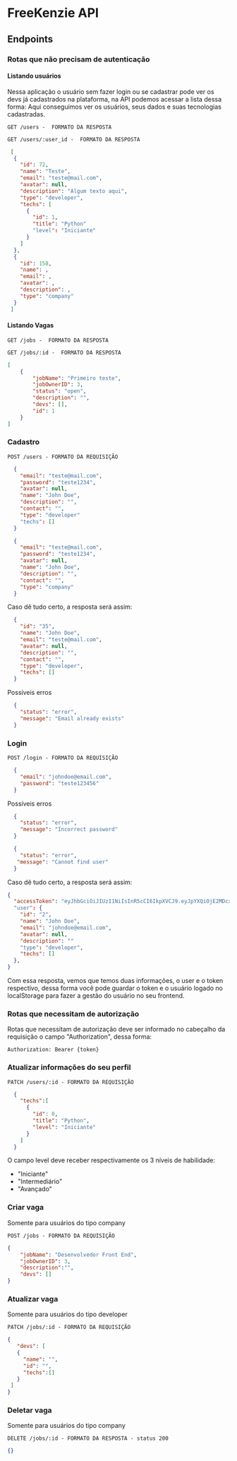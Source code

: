 # FreeKenzie API

## Endpoints

### Rotas que não precisam de autenticação 

#### Listando usuários

Nessa aplicação o usuário sem fazer login ou se cadastrar pode ver os devs já cadastrados na plataforma, na API podemos acessar a lista dessa forma: Aqui conseguimos ver os usuários, seus dados e suas tecnologias cadastradas.

`GET /users -  FORMATO DA RESPOSTA`

`GET /users/:user_id -  FORMATO DA RESPOSTA`

```json
 [
  {
    "id": 72,
    "name": "Teste",
    "email": "teste@mail.com",
    "avatar": null,
    "description": "Algum texto aqui",
    "type": "developer",
    "techs": [
      {
        "id": 1,
        "title": "Python"
        "level": "Iniciante"
      }
    ]
  },
  {
    "id": 158,
    "name": ,
    "email": ,
    "avatar": ,
    "description": ,
    "type": "company"
  }
 ]
```

#### Listando Vagas

`GET /jobs -  FORMATO DA RESPOSTA `

`GET /jobs/:id -  FORMATO DA RESPOSTA`

```json
[
	{
		"jobName": "Primeiro teste",
		"jobOwnerID": 3,
		"status": "open",
		"description": "",
		"devs": [],
		"id": 1
	}
]
```

### Cadastro
`POST /users - FORMATO DA REQUISIÇÃO`

```json
  {
    "email": "teste@mail.com",
    "password": "teste1234",
    "avatar": null,
    "name": "John Doe",
    "description": "",
    "contact": "",
    "type": "developer"
    "techs": []
  }
```

```json
  {
    "email": "teste@mail.com",
    "password": "teste1234",
    "avatar": null,
    "name": "John Doe",
    "description": "",
    "contact": "",
    "type": "company"
  }
```

Caso dê tudo certo, a resposta será assim:

```json
  {
    "id": "35",
    "name": "John Doe",
    "email": "teste@mail.com",
    "avatar": null,
    "description": "",
    "contact": "",
    "type": "developer",
    "techs": []
  }
```

Possíveis erros

```json
  {
    "status": "error",
    "message": "Email already exists"
  }
```

### Login

`POST /login - FORMATO DA REQUISIÇÃO` 

```json
  {
    "email": "johndoe@email.com",
    "password": "teste123456"
  }
```

Possíveis erros

```json
  {
    "status": "error",
    "message": "Incorrect password"
  }

```
```json
  {
    "status": "error",
   "message": "Cannot find user"
  }

```


Caso dê tudo certo, a resposta será assim:

```json
{
  "accessToken": "eyJhbGciOiJIUzI1NiIsInR5cCI6IkpXVCJ9.eyJpYXQiOjE2MDcxODM3NzYsImV4cCI6MTYwNzQ0Mjk3Niwic3ViIjoiMmE3NWUxMmQtZmQxYy00ODFkLWJhODgtNGQ4YjE3MTAzYjJhIn0.UY67X23mPYAAzT43uFWZDHPUakd2STo5w4AuOcppkyQ"
  "user": {
    "id": "2",
    "name": "John Doe",
    "email": "johndoe@email.com",
    "avatar": null,
    "description": ""
    "type": "developer",
    "techs": []
  },
}
```

Com essa resposta, vemos que temos duas informações, o user e o token respectivo, dessa forma você pode guardar o token e o usuário logado no localStorage para fazer a gestão do usuário no seu frontend.


### Rotas que necessitam de autorização

Rotas que necessitam de autorização deve ser informado no cabeçalho da requisição o campo "Authorization", dessa forma:

`Authorization: Bearer {token}`

### Atualizar informações do seu perfil

`PATCH /users/:id - FORMATO DA REQUISIÇÃO`

```json
  {
    "techs":[
      {
        "id": 0,
        "title": "Python",
        "level": "Iniciante"
      }
    ]
  }
```
O campo level deve receber respectivamente os 3 níveis de habilidade:
<ul>
  <li>"Iniciante"</li>
  <li>"Intermediário"</li>
  <li>"Avançado"</li>
</ul>

### Criar vaga
 Somente para usuários do tipo company

`POST /jobs - FORMATO DA REQUISIÇÃO`

```json
{
	"jobName": "Desenvolvedor Front End",
	"jobOwnerID": 3,
	"description":"",
	"devs": []
}
```


### Atualizar vaga
 Somente para usuários do tipo developer
 
 `PATCH /jobs/:id - FORMATO DA REQUISIÇÃO`
 
 ```json
{
	"devs": [
    {
      "name": "",
      "id": "",
      "techs":[]
    }
  ]
}
```

### Deletar vaga
 Somente para usuários do tipo company
 
 `DELETE /jobs/:id - FORMATO DA RESPOSTA - status 200`
 
```json
{}
```
